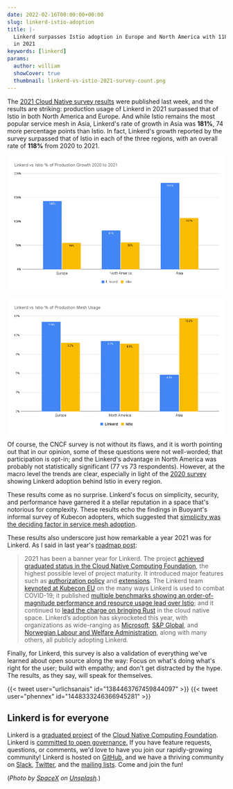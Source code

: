 ```yaml
---
date: 2022-02-16T00:00:00+00:00
slug: linkerd-istio-adoption
title: |-
  Linkerd surpasses Istio adoption in Europe and North America with 118% growth
  in 2021
keywords: [linkerd]
params:
  author: william
  showCover: true
  thumbnail: linkerd-vs-istio-2021-survey-count.png
---
```


The [2021 Cloud Native survey
results](https://www.cncf.io/wp-content/uploads/2022/02/CNCF-Annual-Survey-2021.pdf)
were published last week, and the results are striking: production usage of
Linkerd in 2021 surpassed that of Istio in both North America and Europe. And
while Istio remains the most popular service mesh in Asia, Linkerd's rate of
growth in Asia was **181%**, 74 more percentage points than Istio. In fact,
Linkerd's growth reported by the survey surpassed that of Istio in each of the
three regions, with an overall rate of **118%** from 2020 to 2021.

![Linkerd vs Istio Percent of Production Mesh Usage](linkerd-vs-istio-2021-survey-count.png "Linkerd vs Istio Percent of Production Mesh Usage")

![Linkerd vs Istio Percent of Production Growth 2020 to 2021](linkerd-vs-istio-2021-survey-growth.png "Linkerd vs Istio Percent of Production Growth 2020 to 2021")

Of course, the CNCF survey is not without its flaws, and it is worth pointing
out that in our opinion, some of these questions were not well-worded; that
participation is opt-in; and the Linkerd's advantage in North America was
probably not statistically significant (77 vs 73 respondents).  However, at the
macro level the trends are clear, especially in light of the [2020
survey](https://www.cncf.io/wp-content/uploads/2020/12/CNCF_Survey_Report_2020.pdf)
showing Linkerd adoption behind Istio in every region.

These results come as no surprise. Linkerd's focus on simplicity, security,
and performance have garnered it a stellar reputation in a space that's
notorious for complexity. These results echo the findings in Buoyant's informal
survey of Kubecon adopters, which suggested that [simplicity was the deciding
factor in service mesh
adoption](https://buoyant.io/2022/02/03/state-of-the-service-mesh-kubecon-na-2021/).

These results also underscore just how remarkable a year 2021 was for Linkerd.
As I said in last year's [roadmap
post](/2021/12/29/the-service-mesh-in-2022/):

> 2021 has been a banner year for Linkerd. The project [achieved graduated
> status in the Cloud Native Computing
> Foundation](/2021/07/28/announcing-cncf-graduation/), the
> highest possible level of project maturity. It introduced major features such
> as [authorization
> policy](/2021/09/30/announcing-linkerd-2.11/) and
> [extensions](/2021/03/11/announcing-linkerd-2.10/). The
> Linkerd team [keynoted at Kubecon
> EU](https://buoyant.io/media/linkerd-vs-covid-19/) on the many ways Linkerd is
> used to combat COVID-19; it published [multiple benchmarks showing an
> order-of-magnitude performance and resource usage lead over
> Istio](https://www.cncf.io/blog/2021/12/17/benchmarking-linkerd-and-istio-2021-redux/);
> and it continued to [lead the charge on bringing
> Rust](https://www.youtube.com/watch?v=BWL4889RKhU) in the cloud native space.
> Linkerd’s adoption has skyrocketed this year, with organizations as
> wide-ranging as [Microsoft](https://www.microsoft.com/), [S&P
> Global](https://www.spglobal.com/en/), and [Norwegian Labour and Welfare
> Administration](https://www.nav.no/), along with many others, all publicly
> adopting Linkerd.

Finally, for Linkerd, this survey is also a validation of everything we've
learned about open source along the way: Focus on what's doing what's right for
the user; build with empathy; and don't get distracted by the hype. The results,
as they say, will speak for themselves.

{{< tweet user="urlichsanais" id="1384463767459844097" >}}
{{< tweet user="phennex" id="1448333246366945281" >}}

## Linkerd is for everyone

Linkerd is a [graduated project](/2021/07/28/announcing-cncf-graduation/) of the
[Cloud Native Computing Foundation](https://cncf.io/). Linkerd is [committed to
open
governance.](/2019/10/03/linkerds-commitment-to-open-governance/)
If you have feature requests, questions, or comments, we'd love to have you join
our rapidly-growing community! Linkerd is hosted on
[GitHub](https://github.com/linkerd/), and we have a thriving community on
[Slack](https://slack.linkerd.io/), [Twitter](https://twitter.com/linkerd), and
the [mailing lists](/community/get-involved/). Come and join the fun!

(*Photo by [SpaceX](https://unsplash.com/@spacex?utm_source=unsplash&utm_medium=referral&utm_content=creditCopyText)
on
[Unsplash](https://unsplash.com/?utm_source=unsplash&utm_medium=referral&utm_content=creditCopyText).*)
